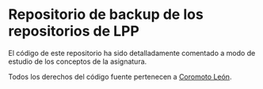 # Repositorio de backup de los repositorios de LPP

El código de este repositorio ha sido detalladamente comentado a modo de estudio de los conceptos de la asignatura.

Todos los derechos del código fuente pertenecen a [Coromoto León](cleon@ull.es).